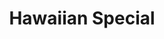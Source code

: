 ---
menu_item_image_url: "/images/pizza-5.jpg"
title: "Hawaiian Special"
title_fr: "Hawaiian Special"
menu_item_price: "$49.91"
menu_item_price_fr: "$49.91"
menu_item_content: "A small river named Duden flows by their place and supplies"
menu_item_content_fr: "A small river named Duden flows by their place and supplies"
type: "menu_price"
---